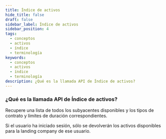 ```yaml
---
title: Índice de activos
hide_title: false
draft: false
sidebar_label: Índice de activos
sidebar_position: 4
tags:
  - conceptos
  - activos
  - índice
  - terminología
keywords:
  - conceptos
  - activos
  - índice
  - terminología
description: ¿Qué es la llamada API de Índice de activos?
---
```


### ¿Qué es la llamada API de Índice de activos?

Recupere una lista de todos los subyacentes disponibles y los tipos de contrato y límites de duración correspondientes.

Si el usuario ha iniciado sesión, sólo se devolverán los activos disponibles para la landing company de ese usuario.
